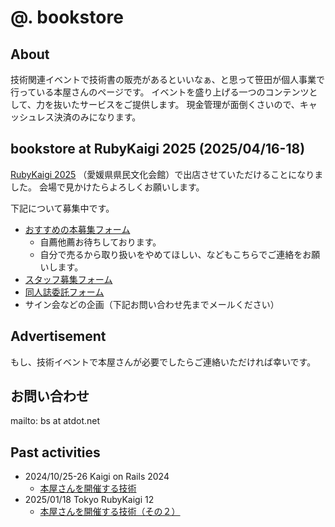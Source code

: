 # @. bookstore

## About

技術関連イベントで技術書の販売があるといいなぁ、と思って笹田が個人事業で行っている本屋さんのページです。
イベントを盛り上げる一つのコンテンツとして、力を抜いたサービスをご提供します。
現金管理が面倒くさいので、キャッシュレス決済のみになります。

## bookstore at RubyKaigi 2025 (2025/04/16-18)

[RubyKaigi 2025](https://rubykaigi.org/2025/) （愛媛県県民文化会館）で出店させていただけることになりました。
会場で見かけたらよろしくお願いします。

下記について募集中です。

* [おすすめの本募集フォーム](https://forms.gle/zoywpf8nT3aFZg6h7)
  * 自薦他薦お待ちしております。
  * 自分で売るから取り扱いをやめてほしい、などもこちらでご連絡をお願いします。
* [スタッフ募集フォーム](https://forms.gle/NUXR64owierd3jrg8)
* [同人誌委託フォーム](https://forms.gle/f6BUWKFCvoqQnLvX9)
* サイン会などの企画（下記お問い合わせ先までメールください）

## Advertisement

もし、技術イベントで本屋さんが必要でしたらご連絡いただければ幸いです。

## お問い合わせ

mailto: bs at atdot.net

## Past activities

- 2024/10/25-26 Kaigi on Rails 2024
  - [本屋さんを開催する技術](https://zenn.dev/ko1/articles/bf47077f40d793)
- 2025/01/18 Tokyo RubyKaigi 12
  - [本屋さんを開催する技術（その２）](https://zenn.dev/ko1/articles/abd2346d4ce004)
